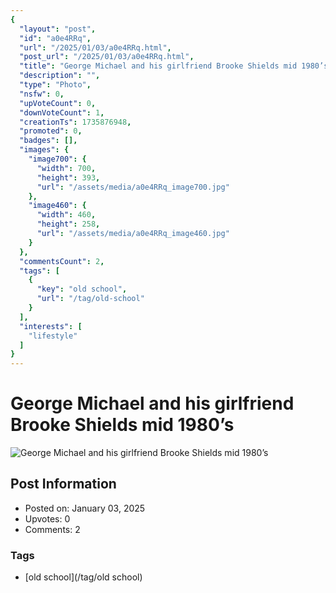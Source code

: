 ```yaml
---
{
  "layout": "post",
  "id": "a0e4RRq",
  "url": "/2025/01/03/a0e4RRq.html",
  "post_url": "/2025/01/03/a0e4RRq.html",
  "title": "George Michael and his girlfriend Brooke Shields mid 1980’s",
  "description": "",
  "type": "Photo",
  "nsfw": 0,
  "upVoteCount": 0,
  "downVoteCount": 1,
  "creationTs": 1735876948,
  "promoted": 0,
  "badges": [],
  "images": {
    "image700": {
      "width": 700,
      "height": 393,
      "url": "/assets/media/a0e4RRq_image700.jpg"
    },
    "image460": {
      "width": 460,
      "height": 258,
      "url": "/assets/media/a0e4RRq_image460.jpg"
    }
  },
  "commentsCount": 2,
  "tags": [
    {
      "key": "old school",
      "url": "/tag/old-school"
    }
  ],
  "interests": [
    "lifestyle"
  ]
}
---
```


# George Michael and his girlfriend Brooke Shields mid 1980’s

![George Michael and his girlfriend Brooke Shields mid 1980’s](/assets/media/a0e4RRq_image700.jpg)

## Post Information

- Posted on: January 03, 2025
- Upvotes: 0
- Comments: 2

### Tags

- [old school](/tag/old school)

